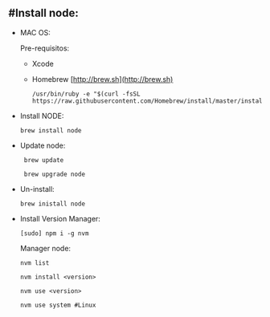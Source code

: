 #Install node:
---------------



- MAC OS:

  Pre-requisitos:
  - Xcode
  - Homebrew [http://brew.sh](http://brew.sh)
  
     ```
     /usr/bin/ruby -e "$(curl -fsSL https://raw.githubusercontent.com/Homebrew/install/master/install)
     ```


- Install NODE:

    ```
    brew install node
    ```
- Update node:
    ```
     brew update
     
     brew upgrade node
    ```
- Un-install:
    ```
    brew inistall node
    ```
    
- Install Version Manager:
    ```
    [sudo] npm i -g nvm
    ```
    Manager node:
    
    ```
    nvm list
    
    nvm install <version>
    
    nvm use <version>
    
    nvm use system #Linux
    ```